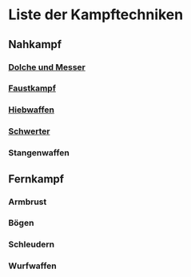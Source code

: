 # Liste der Kampftechniken
## Nahkampf
 
 
### [Dolche und Messer](https://github.com/Inkspill-Quatterpillard/Sinners-and-Saints-PnP/blob/main/Kampftechniken%20Dolche%20und%20Messer.md)
 
 
### [Faustkampf](https://github.com/Inkspill-Quatterpillard/Sinners-and-Saints-PnP/blob/main/Kampftechniken%20Faustkampf.md)
 
 
### [Hiebwaffen](https://github.com/Inkspill-Quatterpillard/Sinners-and-Saints-PnP/blob/main/Kampftechniken%20Hiebwaffen.md)
 
 
### [Schwerter](https://github.com/Inkspill-Quatterpillard/Sinners-and-Saints-PnP/blob/main/Kampftechniken%20Schwerter.md)
 
 
### Stangenwaffen
 
 
## Fernkampf
 
 
### Armbrust
 
 
### Bögen
 
 
### Schleudern
 
 
### Wurfwaffen
